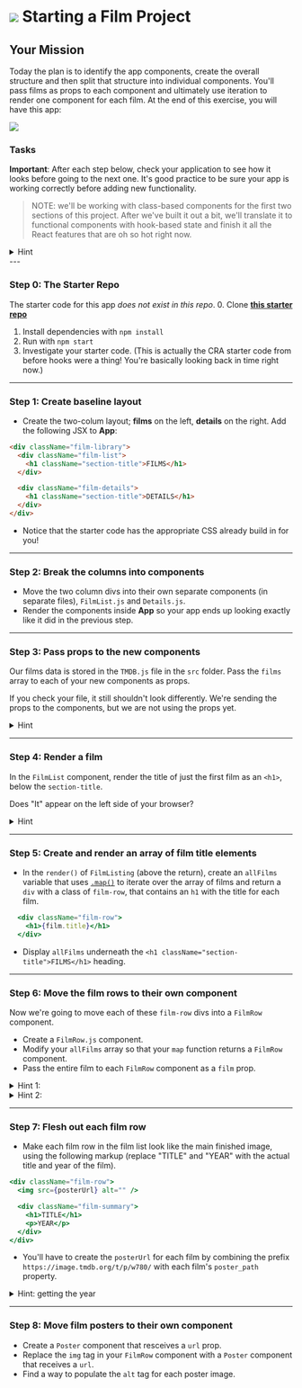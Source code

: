 # ![](https://ga-dash.s3.amazonaws.com/production/assets/logo-9f88ae6c9c3871690e33280fcf557f33.png) Starting a Film Project

## Your Mission

Today the plan is to identify the app components, create the overall structure and then split that structure into individual components. You'll pass films as props to each component and ultimately use iteration to render one component for each film. At the end of this exercise, you will have this app:

![](images/film-1.png)

### Tasks

**Important**: After each step below, check your application to see how it looks before going to the next one. It's good practice to be sure your app is working correctly before adding new functionality.

> NOTE: we'll be working with class-based components for the first two sections of this project. After we've built it out a bit, we'll translate it to functional components with hook-based state and finish it all the React features that are oh so hot right now.

<details>
  <summary>Hint</summary>
  Don't forget any <code>import</code> statements as you add more files.
</details>
---

### Step 0: The Starter Repo

The starter code for this app _does not exist in this repo_. 
0. Clone **[this starter repo](https://github.com/WDI-SEA/react-film-starter-repo)**
1. Install dependencies with `npm install`
2. Run with `npm start`
3. Investigate your starter code. (This is actually the CRA starter code from before hooks were a thing! You're basically looking back in time right now.)

---

### Step 1: Create baseline layout

* Create the two-colum layout; **films** on the left, **details** on the right. Add the following JSX to **App**:

```html
<div className="film-library">
  <div className="film-list">
    <h1 className="section-title">FILMS</h1>
  </div>

  <div className="film-details">
    <h1 className="section-title">DETAILS</h1>
  </div>
</div>
```

* Notice that the starter code has the appropriate CSS already build in for you!

---

### Step 2: Break the columns into components

* Move the two column divs into their own separate components (in separate files), `FilmList.js` and `Details.js`.
* Render the components inside **App** so your app ends up looking exactly like it did in the previous step. 

---

### Step 3: Pass props to the new components

Our films data is stored in the `TMDB.js` file in the `src` folder. Pass the `films` array to each of your new components as props.

If you check your file, it still shouldn't look differently. We're sending the props to the components, but we are not using the props yet.

<details>
  <summary>Hint</summary>
  For now, this step is just changing the <code>App.js</code> file to be sure it imports the film file and passes props.
  <code>
    
    import React, { Component } from 'react';
    import './App.css';
    import FilmListing from './FilmListing';
    import FilmDetails from './FilmDetails';
    import TMDB from './TMDB';
    
    class App extends Component {
      render() {
        return (
          <div className="App">
            <div className="film-library">
              <FilmListing films={TMDB.films} />
              <FilmDetails films={TMDB.films} />
            </div>
          </div>
        );
      }
    }

    export default App;
    
  </code>
</details>

---

### Step 4: Render a film

In the `FilmList` component, render the title of just the first film as an `<h1>`, below the `section-title`.

Does "It" appear on the left side of your browser?

<details>
  <summary>Hint</summary>
  The films prop is an array, and you just want the title from the first one.
</details>

---

### Step 5: Create and render an array of film title elements

* In the `render()` of `FilmListing` (above the return), create an `allFilms` variable that uses [`.map()`](https://developer.mozilla.org/en-US/docs/Web/JavaScript/Reference/Global_Objects/Array/map) to iterate over the array of films and return a `div` with a class of `film-row`, that contains an `h1` with the title for each film.

```jsx
  <div className="film-row">
    <h1>{film.title}</h1>
  </div>
```

* Display `allFilms` underneath the `<h1 className="section-title">FILMS</h1>` heading.

---

### Step 6: Move the film rows to their own component

Now we're going to move each of these `film-row` divs into a `FilmRow` component.

* Create a `FilmRow.js` component. 
* Modify your `allFilms` array so that your `map` function returns a `FilmRow` component.
* Pass the entire film to each `FilmRow` component as a `film` prop.

<details>
  <summary>Hint 1: </summary>
  Don't forget to import <code>FilmRow</code> so you can use it in your <code>map</code> iterator.
</details>

<details>
  <summary>Hint 2: </summary>
  Inside your <code>FilmRow</code> component, <code>film</code> is now, a prop, so you'll need to access it with <code>this.props</code> etc.
</details>

---

### Step 7: Flesh out each film row

* Make each film row in the film list look like the main finished image, using the following markup (replace "TITLE" and "YEAR" with the actual title and year of the film).

```jsx
<div className="film-row">
  <img src={posterUrl} alt="" />

  <div className="film-summary">
    <h1>TITLE</h1>
    <p>YEAR</p>
  </div>
</div>
```

*  You'll have to create the `posterUrl` for each film by combining the prefix `https://image.tmdb.org/t/p/w780/` with each film's `poster_path` property.

<details>
  <summary>Hint: getting the year</summary>
  You'll also have to extract the year from the <code>release_date</code> property. To do this, you could use the <code>split()</code>, <code>substring()</code> or <code>getFullYear()</code> JS method.
</details>

---

### Step 8: Move film posters to their own component

* Create a `Poster` component that resceives a `url` prop.
* Replace the `img` tag in your `FilmRow` component with a `Poster` component that receives a `url`.
* Find a way to populate the `alt` tag for each poster image.
